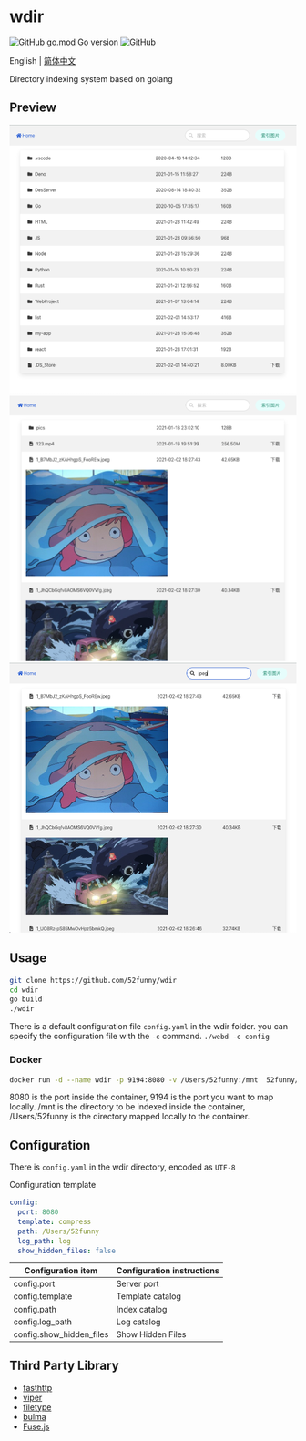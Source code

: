 # wdir

![GitHub go.mod Go version](https://img.shields.io/github/go-mod/go-version/52funny/wdir)
![GitHub](https://img.shields.io/github/license/52funny/wdir)

English | [简体中文](https://github.com/52funny/wdir/blob/master/README_zhCN.md)

Directory indexing system based on golang

## Preview

![1](https://raw.githubusercontent.com/52funny/wdir/master/pics/1.png)
![2](https://raw.githubusercontent.com/52funny/wdir/master/pics/2.png)
![3](https://raw.githubusercontent.com/52funny/wdir/master/pics/3.png)

## Usage

```sh
git clone https://github.com/52funny/wdir
cd wdir
go build
./wdir
```

There is a default configuration file `config.yaml` in the wdir folder. you can specify the configuration file with the `-c` command.
`./webd -c config`

### Docker

```sh
docker run -d --name wdir -p 9194:8080 -v /Users/52funny:/mnt  52funny/wdir
```

8080 is the port inside the container, 9194 is the port you want to map locally. /mnt is the directory to be indexed inside the container, /Users/52funny is the directory mapped locally to the container.

## Configuration

There is `config.yaml` in the wdir directory, encoded as `UTF-8`

Configuration template

```yaml
config:
  port: 8080
  template: compress
  path: /Users/52funny
  log_path: log
  show_hidden_files: false
```

| Configuration item       | Configuration instructions |
| ------------------------ | -------------------------- |
| config.port              | Server port                |
| config.template          | Template catalog           |
| config.path              | Index catalog              |
| config.log_path          | Log catalog                |
| config.show_hidden_files | Show Hidden Files          |

## Third Party Library

- [fasthttp](https://github.com/valyala/fasthttp)
- [viper](https://github.com/spf13/viper)
- [filetype](https://github.com/h2non/filetype)
- [bulma](https://github.com/jgthms/bulma)
- [Fuse.js](https://github.com/krisk/Fuse)

